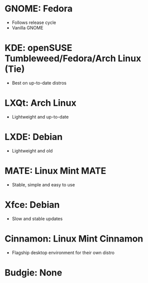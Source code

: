 # GNOME: Fedora

- Follows release cycle
- Vanilla GNOME
    
# KDE: openSUSE Tumbleweed/Fedora/Arch Linux (Tie)

- Best on up-to-date distros
    
# LXQt: Arch Linux

- Lightweight and up-to-date
    
# LXDE: Debian

- Lightweight and old
    
# MATE: Linux Mint MATE

- Stable, simple and easy to use
    
# Xfce: Debian

- Slow and stable updates
    
# Cinnamon: Linux Mint Cinnamon

- Flagship desktop environment for their own distro
    
# Budgie: None

